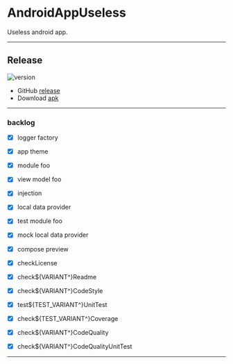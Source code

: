 # AndroidAppUseless
Useless android app.

---

## Release

![version](https://img.shields.io/static/v1?label=version&message=0.0.2-2&labelColor=212121&color=2962ff&style=flat)

- GitHub [release](https://github.com/kepocnhh/AndroidAppUseless/releases/tag/0.0.2-2)
- Download [apk](https://github.com/kepocnhh/AndroidAppUseless/releases/download/0.0.2-2/AndroidAppUseless-0.0.2-2.apk)

---

### backlog

 - [x] logger factory
 - [x] app theme
 - [x] module foo
 - [x] view model foo
 - [x] injection
 - [x] local data provider
 - [x] test module foo
 - [x] mock local data provider
 - [x] compose preview

 - [x] checkLicense
 - [x] check${VARIANT^}Readme
 - [x] check${VARIANT^}CodeStyle
 - [x] test${TEST_VARIANT^}UnitTest
 - [x] check${TEST_VARIANT^}Coverage
 - [x] check${VARIANT^}CodeQuality
 - [x] check${VARIANT^}CodeQualityUnitTest

---
